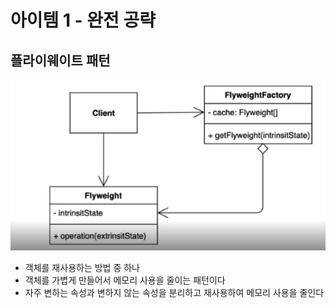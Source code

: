 # 아이템 1 - 완전 공략
## 플라이웨이트 패턴
![img.png](img.png)
* 객체를 재사용하는 방법 중 하나
* 객체를 가볍게 만들어서 메모리 사용을 줄이는 패턴이다
* 자주 변하는 속성과 변하지 않는 속성을 분리하고 재사용하여 메모리 사용을 줄인다